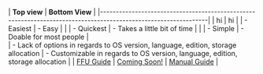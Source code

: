 | **Top view**                                                                                                   | **Bottom View**                                                                                                |
|----------------------------------------------------------------------------------------------------------------|
| hi | hi |
| - Easiest                                                                                                      | - Easy                                             |                                                                                                                                                               |
| - Quickest                                                                                                     | - Takes a little bit of time                      |                                                                                                                                      |
| - Simple                                                                                                       | - Doable for most people                         |                                                              
| - Lack of options in regards to OS version, language, edition, storage allocation | - Customizable in regards to OS version, language, edition, storage allocation |
| [FFU Guide](/InstallWindows/FlashingFFU.md) | [Coming Soon!](/InstallWindows/InstallWindows-SurfaceDuo1.md) | [Manual Guide](/InstallWindows/InstallWindowsManually-SurfaceDuo1.md) |

